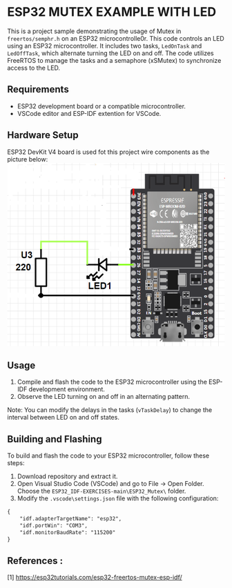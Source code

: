 # ESP32 MUTEX EXAMPLE WITH LED

This is a project sample demonstrating the usage of Mutex in `freertos/semphr.h` on an ESP32 microcontrolle0r.
This code controls an LED using an ESP32 microcontroller. It includes two tasks, `LedOnTask` and `LedOffTask`, which alternate turning the LED on and off. The code utilizes FreeRTOS to manage the tasks and a semaphore (xSMutex) to synchronize access to the LED.

## Requirements

- ESP32 development board or a compatible microcontroller.
- VSCode editor and ESP-IDF extention for VSCode.
## Hardware Setup
ESP32 DevKit V4 board is used fot this project wire components as the picture below:
![alt text](BT1.png)
## Usage
1. Compile and flash the code to the ESP32 microcontroller using the ESP-IDF development environment.
2. Observe the LED turning on and off in an alternating pattern.

Note: You can modify the delays in the tasks (`vTaskDelay`) to change the interval between LED on and off states.


## Building and Flashing

To build and flash the code to your ESP32 microcontroller, follow these steps:

1. Download repository and extract it. 
2. Open Visual Studio Code (VSCode) and go to File → Open Folder. Choose the `ESP32_IDF-EXERCISES-main\ESP32_Mutex\`  folder.
3. Modify the `.vscode\settings.json` file with the following configuration:
```
{
    "idf.adapterTargetName": "esp32",
    "idf.portWin": "COM3",
    "idf.monitorBaudRate": "115200"
}
```
## References :

[1] https://esp32tutorials.com/esp32-freertos-mutex-esp-idf/

